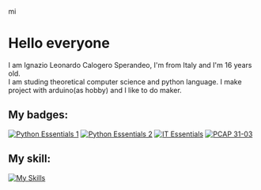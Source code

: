 mi<h1> Hello everyone </h1>
<p>I am Ignazio Leonardo Calogero Sperandeo, I'm from Italy and I'm 16 years old. <br>
I am studing theoretical computer science and python language. I make project with arduino(as hobby) and I like to do maker.
</p>
<h2> My badges: </h2>



[![Python Essentials 1](https://images.credly.com/size/340x100/images/68c0b94d-f6ac-40b1-a0e0-921439eb092e/image.png)](https://www.credly.com/badges/d5c81272-ece6-4ac0-8c71-b2dd02c1c80f/public_url) [![Python Essentials 2](https://images.credly.com/size/340x100/images/3f802526-7274-4230-91ab-f6d1a35340e6/image.png)]([https://www.credly.com/badges/d5c81272-ece6-4ac0-8c71-b2dd02c1c80f/public_url](https://www.credly.com/badges/d5c81272-ece6-4ac0-8c71-b2dd02c1c80f/public_url)) [![IT Essentials](https://images.credly.com/size/340x100/images/04e8034c-81f5-4f7f-ab23-e8b428c31ce9/ITE.png)]([https://www.credly.com/badges/9c24a925-9e60-428f-a8fa-1f4572c8c41f/public_url) [![PCAP 31-03](https://images.credly.com/size/340x100/images/587b02d4-41d5-4a81-9b9d-b5076200713c/pcap-31-xx.png)]([https://www.credly.com/badges/f7186799-93e7-42f3-85ef-996e4240d9bf/public_url)


<h2>My skill: </h2>

[![My Skills](https://skillicons.dev/icons?i=python,c,cpp,arduino,linux,cmd,java)](https://skillicons.dev)
